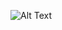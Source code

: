 ![Alt Text](https://tenor.com/view/plsjessie-seonghwa-crazy-seonghwa-energetic-seonghwa-reaction-gif-26683950)
